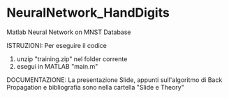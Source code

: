 # NeuralNetwork_HandDigits
 Matlab Neural Network on MNST Database

ISTRUZIONI:
Per eseguire il codice

1) unzip "training.zip" nel folder corrente
2) esegui in MATLAB "main.m"

DOCUMENTAZIONE:
La presentazione Slide, appunti sull'algoritmo di Back Propagation
e bibliografia sono nella cartella "Slide e Theory"
